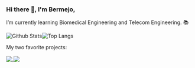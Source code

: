 ### Hi there 👋, I'm Bermejo,
I’m currently learning Biomedical Engineering and Telecom Engineering. 📚 

![Github Stats](https://github-readme-stats-git-masterrstaa-rickstaa.vercel.app/api?username=bermejo4&count_private=true&show_icons=true&theme=dark)![Top Langs](https://github-readme-stats-git-masterrstaa-rickstaa.vercel.app/api/top-langs/?username=bermejo4&hide=TeX,html,scss&layout=compact&theme=dark)


My two favorite projects: 


<a href="https://github.com/bermejo4/IoT_Medical_Device">
  <img align="center" src="https://github-readme-stats.vercel.app/api/pin/?username=bermejo4&repo=IoT_Medical_Device&theme=dark" />
</a>
<a href="https://github.com/bermejo4/Secure_IoT_Medical_Infrastructure">
  <img align="center" src="https://github-readme-stats.vercel.app/api/pin/?username=bermejo4&repo=Secure_IoT_Medical_Infrastructure&theme=dark" />
</a>
